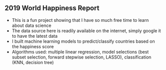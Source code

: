 ## 2019 World Happiness Report

- This is a fun project showing that I have so much free time to learn about data science
- The data source here is readily available on the internet, simply google it to have the latest data
- I built machine learning models to predict/classify countries based on the happiness score
- Algorithms used: multiple linear regression, model selections (best subset selection, forward stepwise selection, LASSO), classification (KNN, decision tree)
